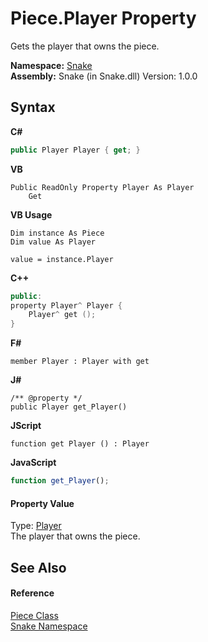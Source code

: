 # Piece.Player Property 
 

Gets the player that owns the piece.

**Namespace:**&nbsp;<a href="N_Snake">Snake</a><br />**Assembly:**&nbsp;Snake (in Snake.dll) Version: 1.0.0

## Syntax

**C#**<br />
``` C#
public Player Player { get; }
```

**VB**<br />
``` VB
Public ReadOnly Property Player As Player
	Get
```

**VB Usage**<br />
``` VB Usage
Dim instance As Piece
Dim value As Player

value = instance.Player

```

**C++**<br />
``` C++
public:
property Player^ Player {
	Player^ get ();
}
```

**F#**<br />
``` F#
member Player : Player with get

```

**J#**<br />
``` J#
/** @property */
public Player get_Player()

```

**JScript**<br />
``` JScript
function get Player () : Player

```

**JavaScript**<br />
``` JavaScript
function get_Player();

```


#### Property Value
Type: <a href="T_Snake_Player">Player</a><br />The player that owns the piece.

## See Also


#### Reference
<a href="T_Snake_Piece">Piece Class</a><br /><a href="N_Snake">Snake Namespace</a><br />